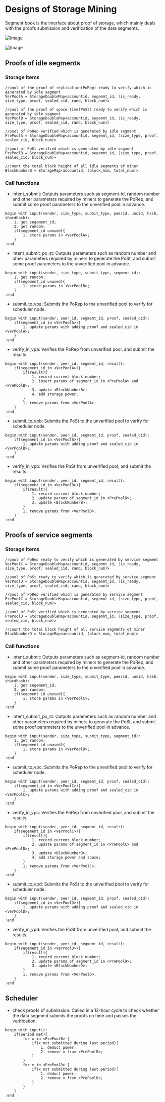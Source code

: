 # Designs of Storage Mining

Segment book is the interface about proof of storage, which mainly deals with the proofs submission and verification of the data segments.

![Image](https://raw.githubusercontent.com/CESSProject/W3F-illustration/main/cess-v0.1.1/Substrate-Node-Template-2.png)


![Image](https://raw.githubusercontent.com/CESSProject/W3F-illustration/main/cess-v0.1.1/segmentbook.png)

## Proofs of idle segments

### Storage items

```
//pool of the proof of replication(PoRep) ready to verify which is generated by idle segment
VerPoolA = StorageDoubleMap<accountid, segemnt_id, (is_ready, size_type, proof, sealed_cid, rand, block_num)>

//pool of the proof of space time(PoSt) ready to verify which is generated by idle segment
VerPoolB = StorageDoubleMap<accountid, segemnt_id, (is_ready, size_type, proof, sealed_cid, rand, block_num)>

//pool of PoRep verified which is generated by idle segment
PrePoolA = StorageDoubleMap<accountid, segemnt_id, (size_type, proof, sealed_cid, block_num)>

//pool of PoSt verified which is generated by idle segment
PrePoolB = StorageDoubleMap<accountid, segemnt_id, (size_type, proof, sealed_cid, block_num)>

//count the total block height of all idle segments of miner
BlockNumberB = StorageMap<accountid, (block_num, total_num)>
```



### Call functions

- intent_submit: Outputs parameters such as segment-id, random number and other parameters required by miners to generate the PoRep, and submit some proof parameters to the unverified pool in advance.

```
begin with input(sender, size_type, submit_type, peerid, uncid, hash, shardhash):
	1. get segement_id;
	2. get random;
	if(segement_id unused){
		1. store params in <VerPoolA>;
	}
:end
```



- intent_submit_po_st: Outputs parameters such as random number and other parameters required by miners to generate the PoSt, and submit some proof parameters to the unverified pool in advance.

```
begin with input(sender, size_type, submit_type, segment_id):
	1. get random;
	if(segement_id unused){
		1. store params in <VerPoolB>;
	}
:end
```



- submit_to_vpa: Submits the PoRep to the unverified pool to verify for scheduler node.

```
begin with input(sender, peer_id, segment_id, proof, sealed_cid):
	if(segement_id in <VerPoolA>){
		1. update params with adding proof and sealed_cid in <VerPoolA>;
	}
:end
```



- verify_in_vpa: Verifies the PoRep from unverified pool, and submit the results.

```
begin with input(sender, peer_id, segment_id, result):
	if(segement_id in <VerPoolA>){
		if(result){
			1. record current block number;
			2. insert params of segment_id in <PrePoolA> and <PrePoolB>;
			3. update <BlockNumberB>;
			4. add storage power;
		}
		1. remove params from <VerPoolA>;
	} 
:end
```



- submit_to_vpb: Submits the PoSt to the unverified pool to verify for scheduler node.

```
begin with input(sender, peer_id, segment_id, proof, sealed_cid):
	if(segement_id in <VerPoolB>){
		1. update params with adding proof and sealed_cid in <VerPoolB>;
	}
:end
```



- verify_in_vpb: Verifies the PoSt from unverified pool, and submit the results.

```
begin with input(sender, peer_id, segment_id, result):
	if(segement_id in <VerPoolB>){
		if(result){
			1. record current block number;
			2. update params of segment_id in <PrePoolB>;
			3. update <BlockNumberB>;
		}
		1. remove params from <VerPoolB>;
	} 
:end
```



## Proofs of service segments

### Storage items

```
//pool of PoRep ready to verify which is generated by service segment
VerPoolC = StorageDoubleMap<accountid, segemnt_id, (is_ready, size_type, proof, sealed_cid, rand, block_num)>

//pool of PoSt ready to verify which is generated by service segment
VerPoolD = StorageDoubleMap<accountid, segemnt_id, (is_ready, size_type, proof, sealed_cid, rand, block_num)>

//pool of PoRep verified which is generated by service segment
PrePoolC = StorageDoubleMap<accountid, segemnt_id, (size_type, proof, sealed_cid, block_num)>

//pool of PoSt verified which is generated by service segment
PrePoolD = StorageDoubleMap<accountid, segemnt_id, (size_type, proof, sealed_cid, block_num)>

//count the total block height of all service segments of miner
BlockNumberD = StorageMap<accountid, (block_num, total_num)>
```



### Call functions

- intent_submit: Outputs parameters such as segment-id, random number and other parameters required by miners to generate the PoRep, and submit some proof parameters to the unverified pool in advance.

```
begin with input(sender, size_type, submit_type, peerid, uncid, hash, shardhash):
	1. get segement_id;
	2. get random;
	if(segement_id unused){
		1. store params in <VerPoolC>;
	}
:end
```



- intent_submit_po_st: Outputs parameters such as random number and other parameters required by miners to generate the PoSt, and submit some proof parameters to the unverified pool in advance.

```
begin with input(sender, size_type, submit_type, segment_id):
	1. get random;
	if(segement_id unused){
		1. store params in <VerPoolD>;
	}
:end
```



- submit_to_vpc: Submits the PoRep to the unverified pool to verify for scheduler node.

```
begin with input(sender, peer_id, segment_id, proof, sealed_cid):
	if(segement_id in <VerPoolC>){
		1. update params with adding proof and sealed_cid in <VerPoolC>;
	}
:end
```



- verify_in_vpc: Verifies the PoRep from unverified pool, and submit the results.

```
begin with input(sender, peer_id, segment_id, result):
	if(segement_id in <VerPoolC>){
		if(result){
			1. record current block number;
			2. update params of segment_id in <PrePoolC> and <PrePoolD>;
			3. update <BlockNumberD>;
			4. add storage power and space;
		}
		1. remove params from <VerPoolC>;
	} 
:end
```



- submit_to_vpd: Submits the PoSt to the unverified pool to verify for scheduler node.

```
begin with input(sender, peer_id, segment_id, proof, sealed_cid):
	if(segement_id in <VerPoolD>){
		1. update params with adding proof and sealed_cid in <VerPoolD>;
	}
:end
```



- verify_in_vpd: Verifies the PoSt from unverified pool, and submit the results.

```
begin with input(sender, peer_id, segment_id, result):
	if(segement_id in <VerPoolD>){
		if(result){
			1. record current block number;
			2. update params of segment_id in <PrePoolD>;
			3. update <BlockNumberD>;
		}
		1. remove params from <VerPoolD>;
	} 
:end
```



## Scheduler

- check proofs of submission: Called in a 12-hour cycle to check whether the data segment submits the proofs on time and passes the verification.

```
begin with input():
	if(period met){
		for x in <PrePoolB> {
			if(x not submitted during last period){
				1. deduct power;
				2. remove x from <PrePoolB>;
			}
		}
		for x in <PrePoolD> {
			if(x not submitted during last period){
				1. deduct power;
				2. remove x from <PrePoolD>;
			}
		}
	}
:end
```











